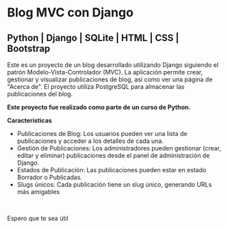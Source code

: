 # Blog MVC con Django
## Python | Django | SQLite | HTML | CSS | Bootstrap
<p>Este es un proyecto de un blog desarrollado utilizando Django siguiendo el patrón Modelo-Vista-Controlador (MVC). La aplicación permite crear, gestionar y visualizar publicaciones de blog, así como ver una página de "Acerca de". El proyecto utiliza PostgreSQL para almacenar las publicaciones del blog.</p>

**Este proyecto fue realizado como parte de un curso de Python.**

**Características**

- Publicaciones de Blog: Los usuarios pueden ver una lista de publicaciones y acceder a los detalles de cada una.
- Gestión de Publicaciones: Los administradores pueden gestionar (crear, editar y eliminar) publicaciones desde el panel de administración de Django.
- Estados de Publicación: Las publicaciones pueden estar en estado Borrador o Publicadas.
- Slugs únicos: Cada publicación tiene un slug único, generando URLs más amigables
<br>
<p>Espero que te sea útil</p>

